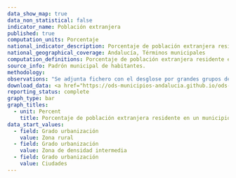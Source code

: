 ```yaml
---
data_show_map: true
data_non_statistical: false
indicator_name: Población extranjera
published: true
computation_units: Porcentaje
national_indicator_description: Porcentaje de población extranjera residente en un municipio
national_geographical_coverage: Andalucía, Términos municipales
computation_definitions: Porcentaje de población extranjera residente en un municipio, por grandes grupos de nacionalidades y por continentes. 
source_info: Padrón municipal de habitantes.
methodology:
observations: "Se adjunta fichero con el desglose por grandes grupos de nacionalidades y por continentes junto con el diseño de registro. UE15: Países con fecha de ingreso en la Unión Europea anterior a 2004 (Alemania, Austria, Bélgica, Dinamarca, Finlandia, Francia, Grecia, Irlanda, Italia, Luxemburgo, Países Bajos, Portugal, Reino Unido y Suecia). Se exceptúa España"
download_data: <a href="https://ods-municipios-andalucia.github.io/ods-municipios-andalucia/assets/download/xls/Indicador_10-2-1_completo.xls" target="_blank">Desglose por grandes grupos de nacionalidades y por continentes (XLS)</a>
reporting_status: complete
graph_type: bar
graph_titles:
  - unit: Percent
    title: Porcentaje de población extranjera residente en un municipio
data_start_values:
  - field: Grado urbanización
    value: Zona rural
  - field: Grado urbanización
    value: Zona de densidad intermedia
  - field: Grado urbanización
    value: Ciudades      
---
```

